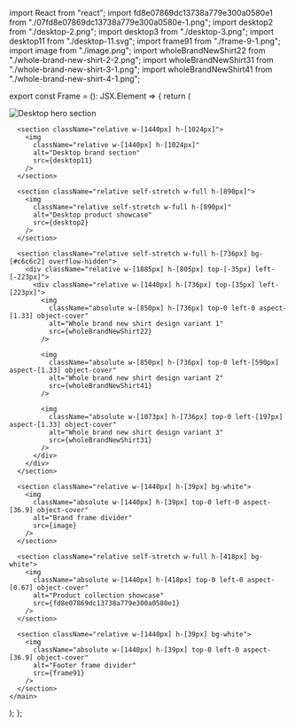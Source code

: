 import React from "react";
import fd8e07869dc13738a779e300a0580e1 from "./07fd8e07869dc13738a779e300a0580e-1.png";
import desktop2 from "./desktop-2.png";
import desktop3 from "./desktop-3.png";
import desktop11 from "./desktop-11.svg";
import frame91 from "./frame-9-1.png";
import image from "./image.png";
import wholeBrandNewShirt22 from "./whole-brand-new-shirt-2-2.png";
import wholeBrandNewShirt31 from "./whole-brand-new-shirt-3-1.png";
import wholeBrandNewShirt41 from "./whole-brand-new-shirt-4-1.png";

export const Frame = (): JSX.Element => {
  return (
    <main className="flex flex-col items-start relative">
      <section className="relative self-stretch w-full h-[1024px]">
        <img
          className="relative self-stretch w-full h-[1024px]"
          alt="Desktop hero section"
          src={desktop3}
        />
      </section>

      <section className="relative w-[1440px] h-[1024px]">
        <img
          className="relative w-[1440px] h-[1024px]"
          alt="Desktop brand section"
          src={desktop11}
        />
      </section>

      <section className="relative self-stretch w-full h-[890px]">
        <img
          className="relative self-stretch w-full h-[890px]"
          alt="Desktop product showcase"
          src={desktop2}
        />
      </section>

      <section className="relative self-stretch w-full h-[736px] bg-[#c6c6c2] overflow-hidden">
        <div className="relative w-[1885px] h-[805px] top-[-35px] left-[-223px]">
          <div className="relative w-[1440px] h-[736px] top-[35px] left-[223px]">
            <img
              className="absolute w-[850px] h-[736px] top-0 left-0 aspect-[1.33] object-cover"
              alt="Whole brand new shirt design variant 1"
              src={wholeBrandNewShirt22}
            />

            <img
              className="absolute w-[850px] h-[736px] top-0 left-[590px] aspect-[1.33] object-cover"
              alt="Whole brand new shirt design variant 2"
              src={wholeBrandNewShirt41}
            />

            <img
              className="absolute w-[1073px] h-[736px] top-0 left-[197px] aspect-[1.33] object-cover"
              alt="Whole brand new shirt design variant 3"
              src={wholeBrandNewShirt31}
            />
          </div>
        </div>
      </section>

      <section className="relative w-[1440px] h-[39px] bg-white">
        <img
          className="absolute w-[1440px] h-[39px] top-0 left-0 aspect-[36.9] object-cover"
          alt="Brand frame divider"
          src={image}
        />
      </section>

      <section className="relative self-stretch w-full h-[418px] bg-white">
        <img
          className="absolute w-[1440px] h-[418px] top-0 left-0 aspect-[0.67] object-cover"
          alt="Product collection showcase"
          src={fd8e07869dc13738a779e300a0580e1}
        />
      </section>

      <section className="relative w-[1440px] h-[39px] bg-white">
        <img
          className="absolute w-[1440px] h-[39px] top-0 left-0 aspect-[36.9] object-cover"
          alt="Footer frame divider"
          src={frame91}
        />
      </section>
    </main>
  );
};
